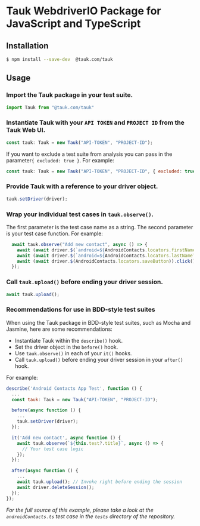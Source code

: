 # Tauk WebdriverIO Package for JavaScript and TypeScript

## Installation
```bash
$ npm install --save-dev  @tauk.com/tauk
```

## Usage

### Import the Tauk package in your test suite. 

```js
import Tauk from "@tauk.com/tauk"
```

### Instantiate Tauk with your `API TOKEN` and `PROJECT ID` from the Tauk Web UI.

```js
const tauk: Tauk = new Tauk("API-TOKEN", "PROJECT-ID");
```
If you want to exclude a test suite from analysis you can pass in the parameter`{ excluded: true }`. For example:
```js
const tauk: Tauk = new Tauk("API-TOKEN", "PROJECT-ID", { excluded: true } );
```

### Provide Tauk with a reference to your driver object.

```js
tauk.setDriver(driver);
```

### Wrap your individual test cases in `tauk.observe()`.
The first parameter is the test case name as a string. The second parameter is your test case function. For example:
```js
  await tauk.observe("Add new contact", async () => {
    await (await driver.$(`android=${AndroidContacts.locators.firstNameTextField}`)).setValue("Tauk");
    await (await driver.$(`android=${AndroidContacts.locators.lastNameTextField}`)).setValue("Samples");
    await (await driver.$(AndroidContacts.locators.saveButton)).click();
  });
```

### Call `tauk.upload()` before ending your driver session.

```js
await tauk.upload();
```


### Recommendations for use in BDD-style test suites
When using the Tauk package in BDD-style test suites, such as Mocha and Jasmine, here are some recommendations:
- Instantiate Tauk within the `describe()` hook.
- Set the driver object in the `before()` hook.
- Use `tauk.observe()` in each of your `it()` hooks.
- Call `tauk.upload()` before ending your driver session in your `after()` hook.

For example:
```js
describe('Android Contacts App Test', function () {
  ...
  const tauk: Tauk = new Tauk("API-TOKEN", "PROJECT-ID");

  before(async function () {
    ...
    tauk.setDriver(driver);
  });

  it('Add new contact', async function () {
    await tauk.observe(`${this.test?.title}`, async () => {
      // Your test case logic
    });
  });

  after(async function () {
    ...
    await tauk.upload(); // Invoke right before ending the session
    await driver.deleteSession();
  });
});
```

*For the full source of this example, please take a look at the `androidContacts.ts` test case in the `tests` directory of the repository.*
